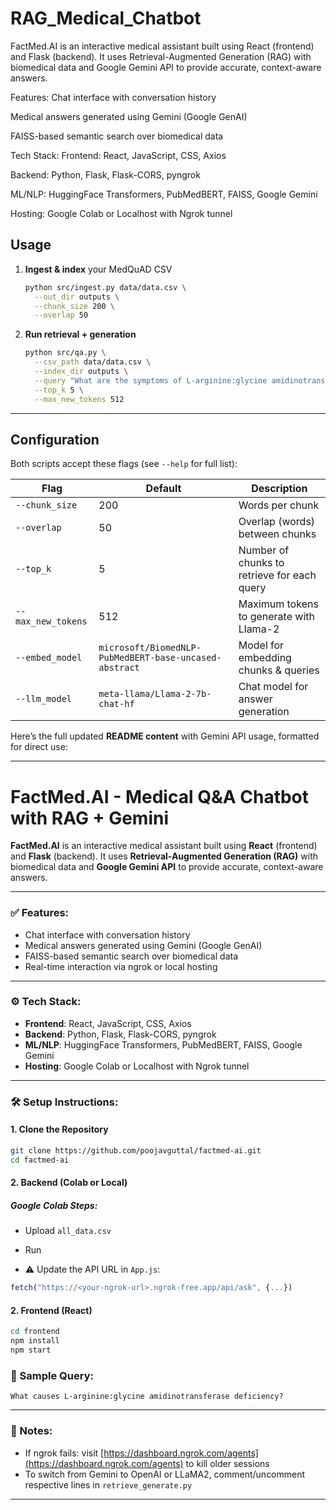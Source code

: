 # RAG_Medical_Chatbot

FactMed.AI is an interactive medical assistant built using React (frontend) and Flask (backend).
It uses Retrieval-Augmented Generation (RAG) with biomedical data and Google Gemini API to provide accurate, context-aware answers.

Features:
Chat interface with conversation history

Medical answers generated using Gemini (Google GenAI)

FAISS-based semantic search over biomedical data


Tech Stack:
Frontend: React, JavaScript, CSS, Axios

Backend: Python, Flask, Flask-CORS, pyngrok

ML/NLP: HuggingFace Transformers, PubMedBERT, FAISS, Google Gemini

Hosting: Google Colab or Localhost with Ngrok tunnel



## Usage

1. **Ingest & index** your MedQuAD CSV

   ```bash
   python src/ingest.py data/data.csv \
     --out_dir outputs \
     --chunk_size 200 \
     --overlap 50
   ```

2. **Run retrieval + generation**

   ```bash
   python src/qa.py \
     --csv_path data/data.csv \
     --index_dir outputs \
     --query "What are the symptoms of L-arginine:glycine amidinotransferase deficiency?" \
     --top_k 5 \
     --max_new_tokens 512
   ```


---

## Configuration

Both scripts accept these flags (see `--help` for full list):

| Flag               | Default                                                | Description                                 |
| ------------------ | ------------------------------------------------------ | ------------------------------------------- |
| `--chunk_size`     | 200                                                    | Words per chunk                             |
| `--overlap`        | 50                                                     | Overlap (words) between chunks              |
| `--top_k`          | 5                                                      | Number of chunks to retrieve for each query |
| `--max_new_tokens` | 512                                                    | Maximum tokens to generate with Llama-2     |
| `--embed_model`    | `microsoft/BiomedNLP-PubMedBERT-base-uncased-abstract` | Model for embedding chunks & queries        |
| `--llm_model`      | `meta-llama/Llama-2-7b-chat-hf`                        | Chat model for answer generation            |



Here’s the full updated **README content** with Gemini API usage, formatted for direct use:

---

# FactMed.AI - Medical Q\&A Chatbot with RAG + Gemini

**FactMed.AI** is an interactive medical assistant built using **React** (frontend) and **Flask** (backend).
It uses **Retrieval-Augmented Generation (RAG)** with biomedical data and **Google Gemini API** to provide accurate, context-aware answers.

---

### ✅ Features:

* Chat interface with conversation history
* Medical answers generated using Gemini (Google GenAI)
* FAISS-based semantic search over biomedical data
* Real-time interaction via ngrok or local hosting

---

### ⚙️ Tech Stack:

* **Frontend**: React, JavaScript, CSS, Axios
* **Backend**: Python, Flask, Flask-CORS, pyngrok
* **ML/NLP**: HuggingFace Transformers, PubMedBERT, FAISS, Google Gemini
* **Hosting**: Google Colab or Localhost with Ngrok tunnel

---

### 🛠️ Setup Instructions:

#### 1. Clone the Repository

```bash
git clone https://github.com/poojavguttal/factmed-ai.git
cd factmed-ai
```


#### 2. Backend (Colab or Local)

##### Google Colab Steps:

* Upload `all_data.csv`
* Run

* ⚠️ Update the API URL in `App.js`:

```js
fetch("https://<your-ngrok-url>.ngrok-free.app/api/ask", {...})
```

#### 2. Frontend (React)

```bash
cd frontend
npm install
npm start
```

### 🧪 Sample Query:

```
What causes L-arginine:glycine amidinotransferase deficiency?
```


---

### 📝 Notes:

* If ngrok fails: visit [https://dashboard.ngrok.com/agents](https://dashboard.ngrok.com/agents) to kill older sessions
* To switch from Gemini to OpenAI or LLaMA2, comment/uncomment respective lines in `retrieve_generate.py`

---









